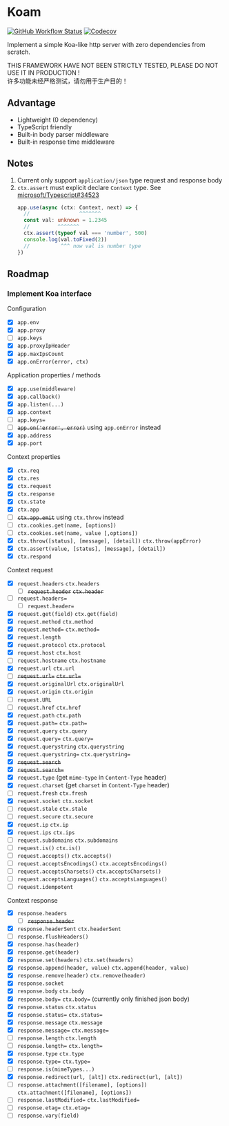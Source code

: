 # Koam

[![GitHub Workflow Status](https://img.shields.io/github/workflow/status/mutoe/koa/Test?style=for-the-badge)](https://github.com/mutoe/koa/actions)
[![Codecov](https://img.shields.io/codecov/c/github/mutoe/koa?style=for-the-badge&token=wpwmuKKaJX)](https://app.codecov.io/gh/mutoe/koa)

Implement a simple Koa-like http server with zero dependencies from scratch.

THIS FRAMEWORK HAVE NOT BEEN STRICTLY TESTED, PLEASE DO NOT USE IT IN PRODUCTION !  
许多功能未经严格测试，请勿用于生产目的！

## Advantage

- Lightweight (0 dependency)
- TypeScript friendly
- Built-in body parser middleware
- Built-in response time middleware

## Notes

1. Current only support `application/json` type request and response body
2. `ctx.assert` must explicit declare `Context` type. See [microsoft/Typescript#34523](https://github.com/microsoft/TypeScript/issues/34523)
   ```ts example.ts
   app.use(async (ctx: Context, next) => {
     //                ^^^^^^^
     const val: unknown = 1.2345
     //         ^^^^^^^
     ctx.assert(typeof val === 'number', 500)
     console.log(val.toFixed(2))
     //          ^^^ now val is number type
   })
   ```

## Roadmap

### Implement Koa interface

Configuration

- [x] `app.env`
- [x] `app.proxy`
- [ ] `app.keys`
- [x] `app.proxyIpHeader`
- [x] `app.maxIpsCount`
- [x] `app.onError(error, ctx)`

Application properties / methods

- [x] `app.use(middleware)`
- [x] `app.callback()`
- [x] `app.listen(...)`
- [x] `app.context`
- [ ] `app.keys=`
- [ ] ~~`app.on('error', error)`~~ using `app.onError` instead
- [x] `app.address`
- [x] `app.port`

Context properties

- [x] `ctx.req`
- [x] `ctx.res`
- [x] `ctx.request`
- [x] `ctx.response`
- [x] `ctx.state`
- [x] `ctx.app`
- [ ] ~~`ctx.app.emit`~~ using `ctx.throw` instead
- [ ] `ctx.cookies.get(name, [options])`
- [ ] `ctx.cookies.set(name, value [,options])`
- [x] `ctx.throw([status], [message], [detail])` `ctx.throw(appError)`
- [x] `ctx.assert(value, [status], [message], [detail])`
- [x] `ctx.respond` <!-- TODO: support HEAD request -->

Context request

- [x] `request.headers` `ctx.headers`
    - [ ] ~~`request.header`~~ ~~`ctx.header`~~
- [ ] `request.headers=`
    - [ ] `request.header=`
- [x] `request.get(field)` `ctx.get(field)`
- [x] `request.method` `ctx.method`
- [x] `request.method=` `ctx.method=`
- [x] `request.length`
- [x] `request.protocol` `ctx.protocol`
- [x] `request.host` `ctx.host`
- [ ] `request.hostname` `ctx.hostname`
- [x] `request.url` `ctx.url`
- [ ] ~~`request.url=`~~ ~~`ctx.url=`~~
- [x] `request.originalUrl` `ctx.originalUrl`
- [x] `request.origin` `ctx.origin`
- [ ] `request.URL`
- [ ] `request.href` `ctx.href`
- [x] `request.path` `ctx.path`
- [x] `request.path=` `ctx.path=`
- [x] `request.query` `ctx.query`
- [x] `request.query=` `ctx.query=`
- [x] `request.querystring` `ctx.querystring`
- [x] `request.querystring=` `ctx.querystring=`
- [x] ~~`request.search`~~
- [x] ~~`request.search=`~~
- [x] `request.type` (get `mime-type` in `Content-Type` header)
- [x] `request.charset` (get `charset` in `Content-Type` header)
- [ ] `request.fresh` `ctx.fresh`
- [x] `request.socket` `ctx.socket`
- [ ] `request.stale` `ctx.stale`
- [ ] `request.secure` `ctx.secure`
- [x] `request.ip` `ctx.ip`
- [x] `request.ips` `ctx.ips`
- [ ] `request.subdomains` `ctx.subdomains`
- [ ] `request.is()` `ctx.is()`
- [ ] `request.accepts()` `ctx.accepts()`
- [ ] `request.acceptsEncodings()` `ctx.acceptsEncodings()`
- [ ] `request.acceptsCharsets()` `ctx.acceptsCharsets()`
- [ ] `request.acceptsLanguages()` `ctx.acceptsLanguages()`
- [ ] `request.idempotent`

Context response

- [x] `response.headers`
  - [ ] ~~`response.header`~~
- [x] `response.headerSent` `ctx.headerSent` <!-- Need tests -->
- [ ] `response.flushHeaders()` <!-- Need tests -->
- [x] `response.has(header)`
- [x] `response.get(header)`
- [x] `response.set(headers)` `ctx.set(headers)`
- [x] `response.append(header, value)` `ctx.append(header, value)`
- [x] `response.remove(header)` `ctx.remove(header)`
- [x] `response.socket`
- [x] `response.body` `ctx.body`
- [x] `response.body=` `ctx.body=` (currently only finished json body)
- [x] `response.status` `ctx.status`
- [x] `response.status=` `ctx.status=`
- [x] `response.message` `ctx.message`
- [x] `response.message=` `ctx.message=`
- [ ] `response.length` `ctx.length`
- [ ] `response.length=` `ctx.length=`
- [x] `response.type` `ctx.type`
- [x] `response.type=` `ctx.type=`
- [ ] `response.is(mimeTypes...)`
- [x] `response.redirect(url, [alt])` `ctx.redirect(url, [alt])`
- [ ] `response.attachment([filename], [options])` `ctx.attachment([filename], [options])`
- [ ] `response.lastModified=` `ctx.lastModified=`
- [ ] `response.etag=` `ctx.etag=`
- [ ] `response.vary(field)`
